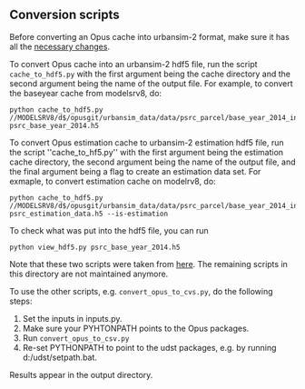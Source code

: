 ## Conversion scripts

Before converting an Opus cache into urbansim-2 format, make sure it has all the [necessary changes](READMEopusdifs.md).

To convert Opus cache into an urbansim-2 hdf5 file, run the script ``cache_to_hdf5.py`` with the first argument being the cache directory and the second argument 
being the name of the output file. For example, to convert the baseyear cache from modelsrv8, do:

```
python cache_to_hdf5.py //MODELSRV8/d$/opusgit/urbansim_data/data/psrc_parcel/base_year_2014_inputs/urbansim2_cache/2014 psrc_base_year_2014.h5
```
To convert Opus estimation cache to urbansim-2 estimation hdf5 file, run the script ''cache_to_hf5.py'' with the first argument being the estimation cache directory, 
the second argument being the name of the output file, and the final argument being a flag to create an estimation data set. 
For exmaple, to convert estimation cache on modelrv8, do:

```
python cache_to_hdf5.py //MODELSRV8/d$/opusgit/urbansim_data/data/psrc_parcel/base_year_2014_inputs/urbansim2_estimation_cache/2014 psrc_estimation_data.h5 --is-estimation
```

To check what was put into the hdf5 file, you can run 

```
python view_hdf5.py psrc_base_year_2014.h5
```

Note that these two scripts were taken from [here](https://github.com/apdjustino/urbansim/tree/master/scripts). The remaining scripts in this directory are not maintained anymore.

To use the other scripts, e.g. ``convert_opus_to_cvs.py``, do the following steps:

1. Set the inputs in inputs.py.
2. Make sure your PYHTONPATH points to the Opus packages.
3. Run ``convert_opus_to_csv.py``
4. Re-set PYTHONPATH to point to the udst packages, e.g. by running d:/udst/setpath.bat.

Results appear in the output directory.
